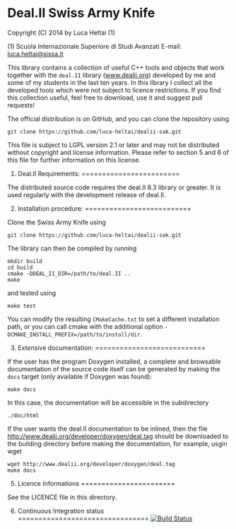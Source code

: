 Deal.II Swiss Army Knife
========================

Copyright (C) 2014 by Luca Heltai (1) 

(1) Scuola Internazionale Superiore di Studi Avanzati
    E-mail: luca.heltai@sissa.it

This library contains a collection of useful C++ tools and objects
that work together with the `deal.II` library (www.dealii.org)
developed by me and some of my students in the last ten years.  In
this library I collect all the developed tools which were not subject
to licence restrictions. If you find this collection useful, feel free
to download, use it and suggest pull requests!

The official distribution is on GitHub, and you can clone the
repository using

	git clone https://github.com/luca-heltai/dealii-sak.git

This file is subject to LGPL version 2.1 or later and may not be
distributed without copyright and license information. Please refer to
section 5 and 6 of this file for further information on this license.

1. Deal.II Requirements:
========================

The distributed source code requires the deal.II 8.3 library or
greater. It is used regularly with the development release of deal.II.

2. Installation procedure:
==========================

Clone the Swiss Army Knife using 

	git clone https://github.com/luca-heltai/dealii-sak.git

The library can then be compiled by running

	mkdir build
	cd build
	cmake -DDEAL_II_DIR=/path/to/deal.II ..
	make

and tested using 
    
	make test

You can modify the resulting `CMakeCache.txt` to set a different 
installation path, or you can call cmake with the additional
option `-DCMAKE_INSTALL_PREFIX=/path/to/install/dir`.
	
3. Extensive documentation:
===========================

If the user has the program Doxygen installed, a complete and
browsable documentation of the source code itself can be generated by
making the `docs` target (only available if Doxygen was found):

	make docs

In this case, the documentation will be accessible in the subdirectory

	./doc/html

If the user wants the deal.II documentation to be inlined, then the
file http://www.dealii.org/developer/doxygen/deal.tag should be
downloaded to the building directory before making the documentation,
for example, usgin wget

	wget http://www.dealii.org/developer/doxygen/deal.tag
	make docs

5. Licence Informations
=======================

See the LICENCE file in this directory.

6. Continuous Integration status
================================
[![Build Status](https://travis-ci.org/luca-heltai/dealii-sak.svg?branch=master)](https://travis-ci.org/luca-heltai/dealii-sak)
